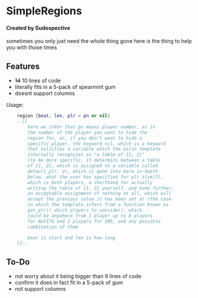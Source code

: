 # SimpleRegions
#### Created by Sudospective
sometimes you only just need the whole thing gone
here is the thing to help you with those times

## Features
- ~~14~~ 10 lines of code
- literally fits in a 5-pack of spearmint gum
- doesnt support columns

Usage:
```lua
    region {beat, len, plr = pn or nil}
    --[[
        here we infer that pn means player number, as in
        the number of the player you want to hide the
        region for, or, if you don't want to hide a
        specific player, the keyword nil, which is a keyword
        that nullifies a variable which the mirin template
        internally recognizes as "a table of {1, 2}"
        (to be more specific, it determins between a table
        of {1, 2}, which is assigned to a variable called
        default_plr, or, which is gone into more in-depth
        below, what the user has specified for plr itself),
        which is both players, a shorthand for actually
        writing the table of {1, 2} yourself, and even further,
        an acceptable assignment of nothing at all, which will
        accept the previous value it has been set at (the case
        in which the template infers from a function known as
        get_plr() which players to consider), which
        could be anywhere from 1 player up to 8 players
        for NotITG and 2 players for SM5, and any possible
        combination of them

        beat is start and len is how long
    ]]--
```

## To-Do
- not worry about it being bigger than 9 lines of code
- confirm it does in fact fit in a 5-pack of gum
- not support columns